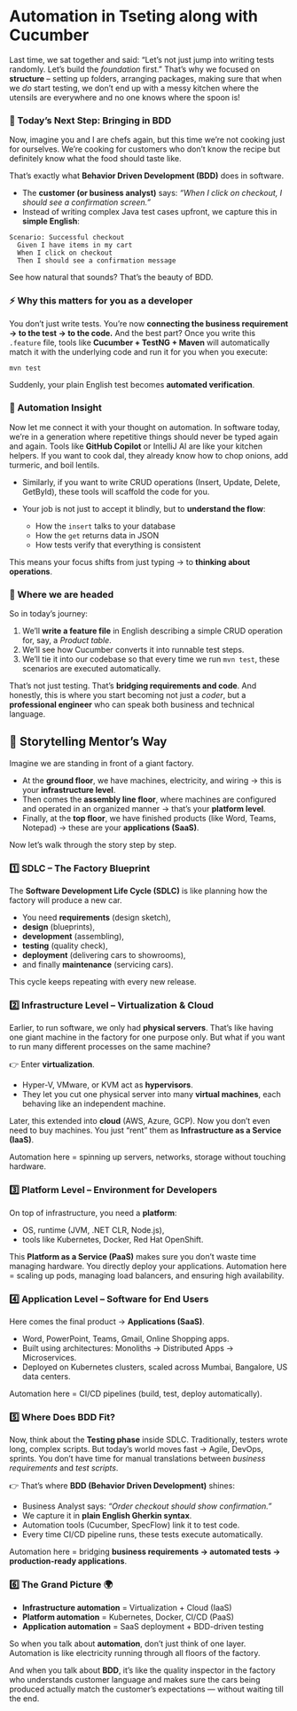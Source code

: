 # Automation in Tseting along with Cucumber

Last time, we sat together and said:
“Let’s not just jump into writing tests randomly. Let’s build the *foundation* first.” That’s why we focused on **structure** – setting up folders, arranging packages, making sure that when we *do* start testing, we don’t end up with a messy kitchen where the utensils are everywhere and no one knows where the spoon is!

### 🌱 Today’s Next Step: Bringing in BDD

Now, imagine you and I are chefs again, but this time we’re not cooking just for ourselves. We’re cooking for customers who don’t know the recipe but definitely know what the food should taste like.

That’s exactly what **Behavior Driven Development (BDD)** does in software.

* The **customer (or business analyst)** says: *“When I click on checkout, I should see a confirmation screen.”*
* Instead of writing complex Java test cases upfront, we capture this in **simple English**:

```gherkin
Scenario: Successful checkout
  Given I have items in my cart
  When I click on checkout
  Then I should see a confirmation message
```

See how natural that sounds? That’s the beauty of BDD.

### ⚡ Why this matters for you as a developer

You don’t just write tests. You’re now **connecting the business requirement → to the test → to the code.**
And the best part? Once you write this `.feature` file, tools like **Cucumber + TestNG + Maven** will automatically match it with the underlying code and run it for you when you execute:

```bash
mvn test
```

Suddenly, your plain English test becomes **automated verification**.


### 🔄 Automation Insight

Now let me connect it with your thought on automation.
In software today, we’re in a generation where repetitive things should never be typed again and again. Tools like **GitHub Copilot** or IntelliJ AI are like your kitchen helpers. If you want to cook dal, they already know how to chop onions, add turmeric, and boil lentils.

* Similarly, if you want to write CRUD operations (Insert, Update, Delete, GetById), these tools will scaffold the code for you.
* Your job is not just to accept it blindly, but to **understand the flow**:

  * How the `insert` talks to your database
  * How the `get` returns data in JSON
  * How tests verify that everything is consistent

This means your focus shifts from just typing → to **thinking about operations**.

### 🧭 Where we are headed

So in today’s journey:

1. We’ll **write a feature file** in English describing a simple CRUD operation for, say, a *Product table*.
2. We’ll see how Cucumber converts it into runnable test steps.
3. We’ll tie it into our codebase so that every time we run `mvn test`, these scenarios are executed automatically.

That’s not just testing. That’s **bridging requirements and code**.
And honestly, this is where you start becoming not just a *coder*, but a **professional engineer** who can speak both business and technical language.


## 🌱 Storytelling Mentor’s Way

Imagine we are standing in front of a giant factory.

* At the **ground floor**, we have machines, electricity, and wiring → this is your **infrastructure level**.
* Then comes the **assembly line floor**, where machines are configured and operated in an organized manner → that’s your **platform level**.
* Finally, at the **top floor**, we have finished products (like Word, Teams, Notepad) → these are your **applications (SaaS)**.

Now let’s walk through the story step by step.


### 1️⃣ SDLC – The Factory Blueprint

The **Software Development Life Cycle (SDLC)** is like planning how the factory will produce a new car.

* You need **requirements** (design sketch),
* **design** (blueprints),
* **development** (assembling),
* **testing** (quality check),
* **deployment** (delivering cars to showrooms),
* and finally **maintenance** (servicing cars).

This cycle keeps repeating with every new release.


### 2️⃣ Infrastructure Level – Virtualization & Cloud

Earlier, to run software, we only had **physical servers**. That’s like having one giant machine in the factory for one purpose only. But what if you want to run many different processes on the same machine?

👉 Enter **virtualization**.

* Hyper-V, VMware, or KVM act as **hypervisors**.
* They let you cut one physical server into many **virtual machines**, each behaving like an independent machine.

Later, this extended into **cloud** (AWS, Azure, GCP). Now you don’t even need to buy machines. You just “rent” them as **Infrastructure as a Service (IaaS)**.

Automation here = spinning up servers, networks, storage without touching hardware.



### 3️⃣ Platform Level – Environment for Developers

On top of infrastructure, you need a **platform**:

* OS, runtime (JVM, .NET CLR, Node.js),
* tools like Kubernetes, Docker, Red Hat OpenShift.

This **Platform as a Service (PaaS)** makes sure you don’t waste time managing hardware. You directly deploy your applications.
Automation here = scaling up pods, managing load balancers, and ensuring high availability.



### 4️⃣ Application Level – Software for End Users

Here comes the final product → **Applications (SaaS)**.

* Word, PowerPoint, Teams, Gmail, Online Shopping apps.
* Built using architectures: Monoliths → Distributed Apps → Microservices.
* Deployed on Kubernetes clusters, scaled across Mumbai, Bangalore, US data centers.

Automation here = CI/CD pipelines (build, test, deploy automatically).


### 5️⃣ Where Does **BDD** Fit?

Now, think about the **Testing phase** inside SDLC. Traditionally, testers wrote long, complex scripts. But today’s world moves fast → Agile, DevOps, sprints. You don’t have time for manual translations between *business requirements* and *test scripts*.

👉 That’s where **BDD (Behavior Driven Development)** shines:

* Business Analyst says: *“Order checkout should show confirmation.”*
* We capture it in **plain English Gherkin syntax**.
* Automation tools (Cucumber, SpecFlow) link it to test code.
* Every time CI/CD pipeline runs, these tests execute automatically.

Automation here = bridging **business requirements → automated tests → production-ready applications**.



### 6️⃣ The Grand Picture 🌍

* **Infrastructure automation** = Virtualization + Cloud (IaaS)
* **Platform automation** = Kubernetes, Docker, CI/CD (PaaS)
* **Application automation** = SaaS deployment + BDD-driven testing

So when you talk about **automation**, don’t just think of one layer. Automation is like electricity running through all floors of the factory.

And when you talk about **BDD**, it’s like the quality inspector in the factory who understands customer language and makes sure the cars being produced actually match the customer’s expectations — without waiting till the end.

 